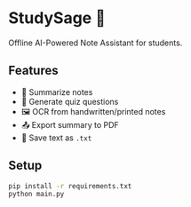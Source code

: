 # StudySage 🧠

Offline AI-Powered Note Assistant for students.

## Features
- 📄 Summarize notes
- 🧪 Generate quiz questions
- 🖼 OCR from handwritten/printed notes
- 📤 Export summary to PDF
- 💾 Save text as `.txt`

## Setup

```bash
pip install -r requirements.txt
python main.py
